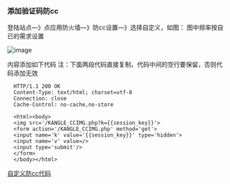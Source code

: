 ### 添加验证码防cc

登陆站点—》点应用防火墙—》防cc设置—》选择自定义，如图： 图中频率按自已的需求设置

![image](https://user-images.githubusercontent.com/90588289/133749864-de5a3a32-3afc-4994-b239-3e27bce4abc3.png)

内容添加如下代码 注：下面两段代码直接复制，代码中间的空行要保留，否则代码添加无效

```
  HTTP/1.1 200 OK
  Content-Type: text/html; charset=utf-8
  Connection: close
  Cache-Control: no-cache,no-store

  <html><body>
  <img src='/KANGLE_CCIMG.php?k={{session_key}}'>
  <form action='/KANGLE_CCIMG.php' method='get'>
  <input name='k' value='{{session_key}}' type='hidden'>
  <input name='v' value=/>
  <input type='submit'/>
  </form>
  </body></html>
```

[自定义防cc代码](/sharkcdn/CDN管理/站点列表/自定义防cc代码.md)
